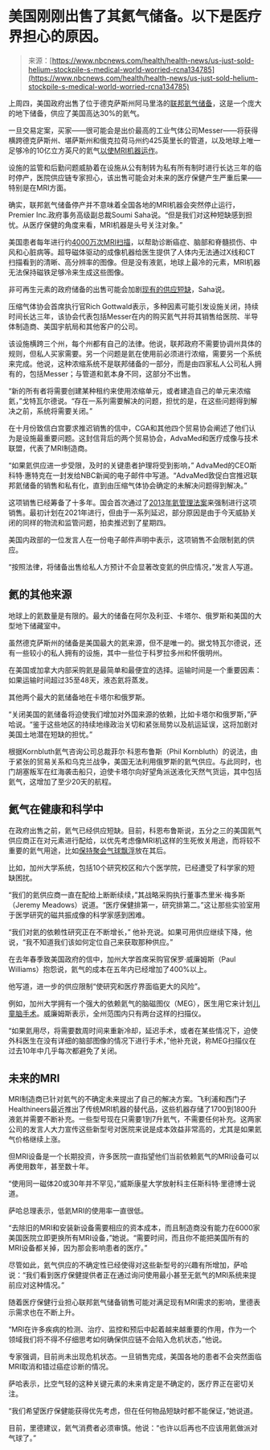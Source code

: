 <!--yml

分类：未分类

日期：2024年05月27日15时12分54秒

-->

# 美国刚刚出售了其氦气储备。以下是医疗界担心的原因。

> 来源：[https://www.nbcnews.com/health/health-news/us-just-sold-helium-stockpile-s-medical-world-worried-rcna134785](https://www.nbcnews.com/health/health-news/us-just-sold-helium-stockpile-s-medical-world-worried-rcna134785)

上周四，美国政府出售了位于德克萨斯州阿马里洛的[联邦氦气储备](https://www.nbcnews.com/science/science-news/fate-americas-largest-supply-helium-air-rcna69309)，这是一个庞大的地下储备，供应了美国高达30%的氦气。

一旦交易定案，买家——很可能会是出价最高的工业气体公司Messer——将获得横跨德克萨斯州、堪萨斯州和俄克拉荷马州约425英里长的管道，以及地球上唯一足够冷的10亿立方英尺的氦气[以使MRI机器运作](https://www.nbcnews.com/health/health-news/helium-shortage-doctors-are-worried-running-element-threaten-mris-rcna52978)。

设施的监管和后勤问题威胁着在设施从公有制转为私有所有制时进行长达三年的临时停产，医院供应链专家担心，该出售可能会对未来的医疗保健产生严重后果——特别是在MRI方面。

确实，联邦氦气储备停产并不意味着全国各地的MRI机器会突然停止运行，Premier Inc.政府事务高级副总裁Soumi Saha说。“但是我们对这种短缺感到担忧。从医疗保健的角度来看，MRI机器是头号关注对象。”

美国患者每年进行约[4000万次MRI扫描](https://www.statista.com/statistics/282401/density-of-magnetic-resonance-imaging-units-by-country/)，以帮助诊断癌症、脑部和脊髓损伤、中风和心脏病等。超导磁体驱动的成像机器给医生提供了人体内无法通过X线和CT扫描看到的清晰、高分辨率的图像。但是没有液氦，地球上最冷的元素，MRI机器无法保持磁铁足够冷来生成这些图像。

非可再生元素的政府储备的出售可能会加剧[现有的供应短缺](https://www.nbcnews.com/news/us-news/not-just-party-city-why-helium-shortages-worry-scientists-researchers-n1007151)，Saha说。

压缩气体协会首席执行官Rich Gottwald表示，多种因素可能引发设施关闭，持续时间长达三年，该协会代表包括Messer在内的购买氦气并将其销售给医院、半导体制造商、美国宇航局和其他客户的公司。

该设施横跨三个州，每个州都有自己的法律。他说，联邦政府不需要协调州具体的规则，但私人买家需要。另一个问题是氦在使用前必须进行浓缩，需要另一个系统来完成。他说，这种浓缩系统不是联邦储备的一部分，而是由四家私人公司私人拥有的，包括Messer；与管道和氦本身不同，这部分不出售。

“新的所有者将需要创建某种租约来使用浓缩单元，或者建造自己的单元来浓缩氦，”戈特瓦尔德说。“存在一系列需要解决的问题，担忧的是，在这些问题得到解决之前，系统将需要关闭。”

在十月份致信白宫要求推迟销售的信中，CGA和其他四个贸易协会阐述了他们认为是设施最重要问题。这封信背后的两个贸易协会，AdvaMed和医疗成像与技术联盟，代表了MRI制造商。

“如果氦供应进一步受限，及时的关键患者护理将受到影响，” AdvaMed的CEO斯科特·惠特克在一封发给NBC新闻的电子邮件中写道。“AdvaMed敦促白宫推迟联邦氦储备的销售和私有化，直到由压缩气体协会确定的未解决问题得到解决。”

这项销售已经筹备了十多年。国会首次通过了[2013年氦管理法案](https://www.congress.gov/bill/113th-congress/house-bill/527)来强制进行这项销售。最初计划在2021年进行，但由于一系列延迟，部分原因是由于今天威胁关闭的同样的物流和监管问题，拍卖推迟到了星期四。

美国内政部的一位发言人在一份电子邮件声明中表示，这项销售不会限制氦的供应。

“按照法律，将储备出售给私人方预计不会显著改变氦的供应情况，”发言人写道。

## **氦的其他来源**

地球上的氦数量是有限的。最大的储备在阿尔及利亚、卡塔尔、俄罗斯和美国的大型地下储藏室中。

虽然德克萨斯州的储备是美国最大的氦来源，但不是唯一的。据戈特瓦尔德说，还有一些较小的私人拥有的设施，其中一些位于科罗拉多州和怀俄明州。

在美国或加拿大内部采购氦是最简单和最便宜的选择。运输时间是一个重要因素：如果运输时间超过35至48天，液态氦将蒸发。

其他两个最大的氦储备地在卡塔尔和俄罗斯。

“关闭美国的氦储备将迫使我们增加对外国来源的依赖，比如卡塔尔和俄罗斯，”萨哈说。“鉴于这些地区的持续地缘政治关切和紧张局势以及航运延误，这将加剧对美国土地潜在短缺的担忧。”

根据Kornbluth氦气咨询公司总裁菲尔·科恩布鲁斯（Phil Kornbluth）的说法，由于紧张的贸易关系和乌克兰战争，美国无法利用俄罗斯的氦气供应。与此同时，也门胡塞叛军在红海袭击船只，迫使卡塔尔向好望角派送液化天然气货运，其中包括氦气，这增加了至少20天的航程。

## **氦气在健康和科学中**

在政府出售之前，氦气已经供应短缺。目前，科恩布鲁斯说，五分之三的美国氦气供应商正在对元素进行配给，以优先考虑像MRI机这样的生死攸关用途，而将较不重要的氦气用途，比如[保持聚会气球飘浮](https://www.nbcnews.com/business/consumer/global-helium-shortage-puts-future-party-city-air-n1004386)放在其后。

比如，加州大学系统，包括10个研究校区和六个医学院，已经遭受了科学家的短缺困扰。

“我们的氦供应商一直在配给上断断续续，”其战略采购执行董事杰里米·梅多斯（Jeremy Meadows）说道。“医疗保健排第一，研究排第二。”这让那些实验室用于医学研究的磁共振成像的科学家感到困难。

“我们对氦的依赖性研究正在不断增长，” 他补充说。如果可用供应继续下降，他说，“我不知道我们该如何定位自己来获取那种供应。”

在去年春季致美国政府的信中，加州大学首席采购官保罗·威廉姆斯（Paul Williams）抱怨说，氦气的成本在五年内已经增加了400%以上。

他写道，进一步的供应限制“使研究和医疗界面临更大的风险”。

例如，加州大学拥有一个强大的依赖氦气的脑磁图仪（MEG），医生用它来计划[儿童脑手术](https://www.nbcnews.com/health/health-news/brain-cancer-now-leading-cancer-killer-kids-n649411)。威廉姆斯表示，全州范围内只有两台这样的扫描仪。

“如果氦用尽，将需要数周时间来重新冷却，延迟手术，或者在某些情况下，迫使外科医生在没有详细的脑部图像的情况下进行手术，”他补充说，称MEG扫描仪在过去10年中几乎每次都避免了关闭。

## **未来的MRI**

MRI制造商已针对氦气的不确定未来提出了自己的解决方案。飞利浦和西门子Healthineers最近推出了传统MRI机器的替代品，这些机器存储了1700到1800升液氦并需要不断补充。一些型号现在只需要1到7升氦气，不需要任何补充。这两家公司的发言人大力宣传这些新型号对医院来说是成本效益非常高的，尤其是如果氦气价格继续上涨。

但MRI设备是一个长期投资，许多医院一直指望他们当前依赖氦气的MRI设备可以再使用数年，甚至数十年。

“使用同一磁体20或30年并不罕见，”威斯康星大学放射科主任斯科特·里德博士说道。

萨哈总理表示，低氦MRI的使用率一直很低。

“去除旧的MRI和安装新设备需要相应的资本成本，而且制造商没有能力在6000家美国医院立即更换所有MRI设备，”她说。“需要时间，而且你不能把美国所有的MRI设备都关掉，因为那会影响患者的医疗。”

尽管如此，氦气供应的不确定性已经使得对这些新型号的兴趣有所增加，萨哈说：“我们看到医疗保健提供者正在通过询问使用最小甚至无氦气的MRI系统来提前应对这种情况。”

随着医疗保健行业担心联邦氦气储备销售可能对满足现有MRI需求的影响，里德表示需求也在不断上升。

“MRI在许多疾病的检测、治疗、监控和预后中起着越来越重要的作用，作为一个领域我们将不得不仔细思考如何确保供应链不会陷入危机状态，”他说。

专家强调，目前尚未出现危机状态。一旦销售完成，美国各地的患者不会突然面临MRI取消和错过癌症诊断的情况。

萨哈表示，比空气轻的这种关键元素的未来肯定是不确定的，医疗界正在密切关注。

“我们希望医疗保健能获得优先考虑，但在任何物品短缺时都不能保证，”她说道。

目前，里德建议，氦气消费者必须审慎。他说：“也许以后再也不应该用氦做派对气球了。”
